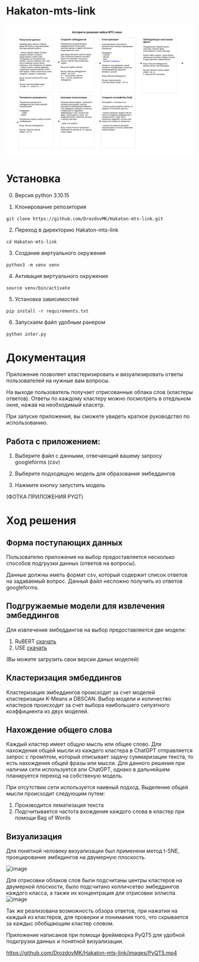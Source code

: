 # Hakaton-mts-link

![Структура проекта](images/project_structure.png)

# Установка

0. Версия python 3.10.15

1. Клонирование репозитория 

```git clone https://github.com/DrozdovMK/Hakaton-mts-link.git```

2. Переход в директорию Hakaton-mts-link

```cd Hakaton-mts-link```

3. Создание виртуального окружения

```python3 -m venv venv```

4. Активация виртуального окружения

```source venv/bin/activate```

5. Установка зависимостей

```pip install -r requirements.txt```

6. Запускаем файл удобным ранером

```python inter.py```


# Документация

Приложение позволяет кластеризировать и визуализировать ответы пользователей на нужные вам вопросы.

На выходе пользователь получает отрисованные облака слов (кластеры ответов). Ответы по каждому кластеру можно посмотреть в отедльном окне, нажав на необходимый класетр.

При запуске приложения, вы сможете увидеть краткое руководство по использованию.

## Работа с приложением:

  1. Выберите файл с данными, отвечающий вашему запросу googleforms (csv)
  
  2. Выберите подходящую модель для образования эмбеддингов
  
  3. Нажмите кнопку запустить модель

(ФОТКА ПРИЛОЖЕНИЯ PYQT)

# Ход решения

## Форма поступающих данных

Пользователю приложения на выбор предоставляется несколько способов подгрузки данных (ответов на вопросы). 

Данные должны иметь формат csv, который содержит список ответов на задаваемый вопрос. Данный файл несложно получить из ответов googleforms.

## Подгружаемые модели для извлечения эмбеддингов

Для извлечения эмбеддингов на выбор предоставляется две модели:
  1. RuBERT [скачать](https://huggingface.co/DeepPavlov/rubert-base-cased)
  2. USE [скачать](https://huggingface.co/Dimitre/universal-sentence-encoder/tree)

(Вы можете загрузить свои версии даных моделей)

## Кластеризация эмбеддингов

Кластеризация эмбеддингов происходит за счет моделей кластеризации K-Means и DBSCAN. Выбор модели и количество кластеров происходит за счет выбора наибольшего силуэтного коэффициента из двух моделей.

## Нахождение общего слова

Каждый кластер имеет общую мысль или общее слово. Для нахождения общей мысли из каждего кластера в ChatGPT отправляется запрос с промптом, который описывает задачу суммаризации текста, то есть нахождения общей фразы или мысли. Для данного решения при наличии сети используется апи ChatGPT, однако в дальнейшем планируется переход на собственую модель. 

При отсутствии сети используется наивный подход. Выделение общей мысли происходит следующим путем:
  1. Производится лематизация текста
  2. Подсчитывается частота вхождения каждого слова в кластер при помощи Bag of Words


## Визуализация

Для понятной человеку визуализации был применени метод t-SNE, проецирование эмбедингов на двумерную плоскость.

![image](images/t-SNE.jpg)

Для отрисовки облаков слов были подсчитаны центры кластеров на двумерной плоскости, было подсчитано колличсетво эмбеддингов каждого класса, а также их концентрация для отрисовки эллиспа.  
![image](images/clasters.jpg)

Так же реализована возможность обзора ответов, при нажатии на каждый из кластеров, для проверки и понимания того, что скрывается за каждыс обобщающим кластер словом.

Приложение написанов при помощи фреймворка PyQT5 для удобной подкгрузки данных и понятной визуализации.

https://github.com/DrozdovMK/Hakaton-mts-link/images/PyQT5.mp4




